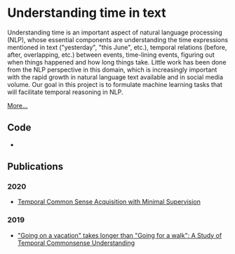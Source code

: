 # Understanding time in text

Understanding time is an important aspect of natural language processing (NLP), whose essential components are understanding the time expressions mentioned in text ("yesterday", "this June", etc.), temporal relations (before, after, overlapping, etc.) between events, time-lining events, figuring out when things happened and how long things take. Little work has been done from the NLP perspective in this domain, which is increasingly important with the rapid growth in natural language text available and in social media volume. Our goal in this project is to formulate machine learning tasks that will facilitate temporal reasoning in NLP.

[More...](http://cogcomp.org/page/project_view/51)

## Code 

* 

## Publications

### 2020
* [Temporal Common Sense Acquisition with Minimal Supervision](http://cogcomp.org/page/publication_view/904)
### 2019
* ["Going on a vacation" takes longer than "Going for a walk": A Study of Temporal Commonsense Understanding](http://cogcomp.org/page/publication_view/882)
